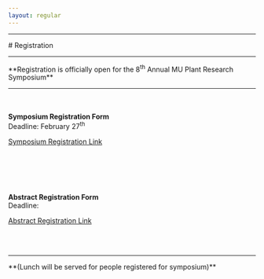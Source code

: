 ```yaml
---
layout: regular
---
```


<hr style="clear: both;" />
# Registration 
<hr style="clear: both;" />
**Registration is officially open for the 8<sup>th</sup> Annual MU Plant Research Symposium** <br />
<hr style="clear: both;" />

<br /><br />
**Symposium Registration Form**
<br />
Deadline: February 27<sup>th</sup>
<p><a href="https://forms.gle/3jjgiyhTGrCqxcCF6">Symposium Registration Link</a>
</p>
<br /><br />

<br /><br />
**Abstract Registration Form**
<br />
Deadline:
<p><a href="https://forms.gle/URyuv8b1WnuDXRQHA">Abstract Registration Link</a></p>
<br /><br />

<hr style="clear: both;" />
  **(Lunch will be served for people registered for symposium)**
